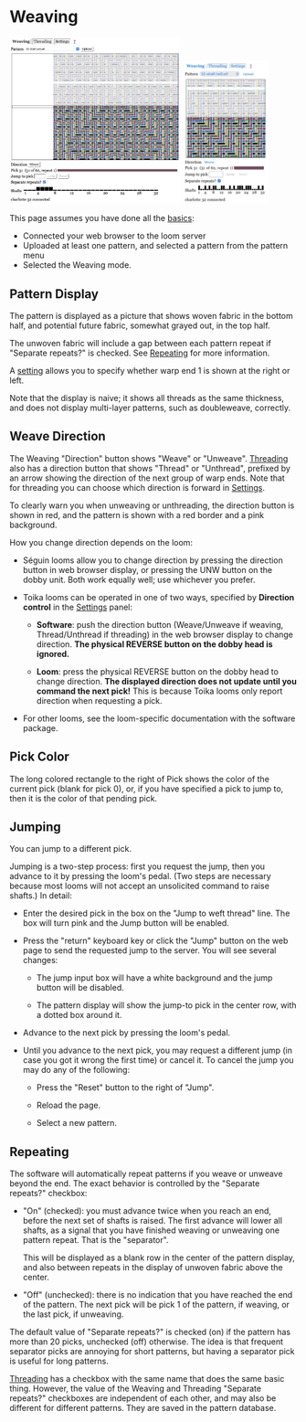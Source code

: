 # Weaving


<div>
<img src="../images/screen_shots/weaving_safari_macos.jpg" width="300" alt="Weaving: Safari on macOS">
<img src="../images/screen_shots/weaving_safari_iphone_mini.jpg" width="150" alt="Weaving: Safari on iPhone mini">
</div>

This page assumes you have done all the [basics](index.md):

* Connected your web browser to the loom server
* Uploaded at least one pattern, and selected a pattern from the pattern menu
* Selected the Weaving mode.

## Pattern Display

The pattern is displayed as a picture that shows woven fabric in the bottom half,
and potential future fabric, somewhat grayed out, in the top half.

The unwoven fabric will include a gap between each pattern repeat if "Separate repeats?" is checked.
See [Repeating](#repeating) for more information.

A [setting](settings.md) allows you to specify whether warp end 1 is shown at the right or left.

Note that the display is naive; it shows all threads as the same thickness,
and does not display multi-layer patterns, such as doubleweave, correctly.

## Weave Direction

The Weaving "Direction" button shows "Weave" or "Unweave".
[Threading](threading.md) also has a direction button that shows "Thread" or "Unthread", prefixed by an arrow showing the direction of the next group of warp ends. Note that for threading you can choose which direction is forward in [Settings](settings.md).

To clearly warn you when unweaving or unthreading, the direction button is shown in red, and the pattern is shown with a red border and a pink background.

How you change direction depends on the loom:

* Séguin looms allow you to change direction by pressing the direction button in web browser display,
  or pressing the UNW button on the dobby unit. Both work equally well; use whichever you prefer.

* Toika looms can be operated in one of two ways, specified by **Direction control**
  in the [Settings](settings.md) panel:

    * **Software**: push the direction button (Weave/Unweave if weaving, Thread/Unthread if threading)
        in the web browser display to change direction.
        **The physical REVERSE button on the dobby head is ignored.**

    * **Loom**: press the physical REVERSE button on the dobby head to change direction.
        **The displayed direction does not update until you command the next pick!**
        This is because Toika looms only report direction when requesting a pick.

* For other looms, see the loom-specific documentation with the software package.

## Pick Color

The long colored rectangle to the right of Pick shows the color of the current pick (blank for pick 0),
or, if you have specified a pick to jump to, then it is the color of that pending pick.

## Jumping

You can jump to a different pick.

Jumping is a two-step process: first you request the jump, then you advance to it by pressing the loom's pedal.
(Two steps are necessary because most looms will not accept an unsolicited command to raise shafts.)
In detail:

* Enter the desired pick in the box on the "Jump to weft thread" line.
  The box will turn pink and the Jump button will be enabled.

* Press the "return" keyboard key or click the "Jump" button on the web page to send the requested jump to the server.
  You will see several changes:

  * The jump input box will have a white background and the jump button will be disabled.

  * The pattern display will show the jump-to pick in the center row, with a dotted box around it.

* Advance to the next pick by pressing the loom's pedal.

* Until you advance to the next pick, you may request a different jump
  (in case you got it wrong the first time) or cancel it.
  To cancel the jump you may do any of the following:

  * Press the "Reset" button to the right of "Jump".

  * Reload the page.

  * Select a new pattern.

## Repeating

The software will automatically repeat patterns if you weave or unweave beyond the end.
The exact behavior is controlled by the "Separate repeats?" checkbox:

* "On" (checked): you must advance twice when you reach an end, before the next set of shafts is raised.
  The first advance will lower all shafts, as a signal that you have finished weaving or unweaving one pattern repeat. That is the "separator".

  This will be displayed as a blank row in the center of the pattern display, and also between repeats
  in the display of unwoven fabric above the center.

* "Off" (unchecked): there is no indication that you have reached the end of the pattern.
  The next pick will be pick 1 of the pattern, if weaving, or the last pick, if unweaving.

The default value of "Separate repeats?" is checked (on) if the pattern has more than 20 picks, unchecked (off) otherwise.
The idea is that frequent separator picks are annoying for short patterns, but having a separator pick is useful for long patterns.

[Threading](threading.md) has a checkbox with the same name that does the same basic thing.
However, the value of the Weaving and Threading "Separate repeats?" checkboxes are independent of each other,
and may also be different for different patterns. They are saved in the pattern database.
